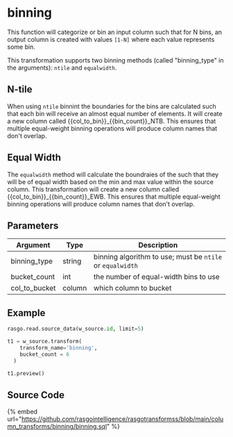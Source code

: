 

# binning

This function will categorize or bin an input column such that for N bins, an output column is created with values `[1-N]` where each value represents some bin.

This transformation supports two binning methods (called "binning_type" in the arguments): `ntile` and `equalwidth`.

## N-tile
When using `ntile` binnint the boundaries for the bins are calculated such that each bin will receive an almost equal number of elements. It will create a new column called {{col_to_bin}}_{{bin_count}}_NTB. This ensures that multiple equal-weight binning operations will produce column names that don't overlap.

## Equal Width
The `equalwidth` method will calculate the boundraies of the such that they will be of equal width based on the min and max value within the source column. This transformation will create a new column called {{col_to_bin}}_{{bin_count}}_EWB. This ensures that multiple equal-weight binning operations will produce column names that don't overlap.


## Parameters

|   Argument    |  Type  |                        Description                        |
| ------------- | ------ | --------------------------------------------------------- |
| binning_type  | string | binning algorithm to use; must be `ntile` or `equalwidth` |
| bucket_count  | int    | the number of equal-width bins to use                     |
| col_to_bucket | column | which column to bucket                                    |


## Example

```python
rasgo.read.source_data(w_source.id, limit=5)

t1 = w_source.transform(
    transform_name='binning',
    bucket_count = 6
  )

t1.preview()
```

## Source Code

{% embed url="https://github.com/rasgointelligence/rasgotransformss/blob/main/column_transforms/binning/binning.sql" %}

